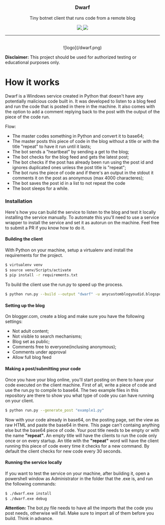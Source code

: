 <p align="center">
  <h3 align="center">Dwarf</h3>
  <p align="center">Tiny botnet client that runs code from a remote blog</p>
  <p align="center">
    <a href="https://twitter.com/dsecbx">
      <img src="https://img.shields.io/badge/twitter-@dsecbx-blue.svg">
    </a>
    <a href="https://www.gnu.org/licenses/gpl-3.0">
      <img src="https://img.shields.io/badge/License-GPLv3-blue.svg">
    </a>
  </p>
</p>

<hr>

<p align="center">
<br>
![logo](/dwarf.png)
<br>
</p>

__Disclaimer:__ This project should be used for authorized testing or educational purposes only.
# How it works

Dwarf is a Windows service created in Python that doesn't have any potentially malicious code built in. It was developed to listen to a blog feed and run the code that is posted in there in the machine. It also comes with the option to add a comment replying back to the post with the output of the piece of the code run.


Flow:
  - The master codes something in Python and convert it to base64;
  - The master posts this piece of code in the blog without a title or with the title "repeat" to have it run until it lasts;
  - The bot sends a "heartbeat" by sending a get to the blog;
  - The bot checks for the blog feed and gets the latest post;
  - The bot checks if the post has already been run using the post id and ignores duplicated ones unless the post title is "repeat";
  - The bot runs the piece of code and if there's an output in the stdout it comments it on the post as anonymous (max 4000 characteres);
  - The bot saves the post id in a list to not repeat the code
  - The boot sleeps for a while.

### Installation

Here's how you can build the service to listen to the blog and test it locally installing the service manually. To automate this you'll need to use a service wrapper to install the service and set it as autorun on the machine. Feel free to submit a PR if you know how to do it.

#### Building the client

With Python on your machine, setup a virtualenv and install the requirements for the project.

```sh
$ virtualenv venv
$ source venv/Scripts/activate
$ pip install -r requirements.txt
```

To build the client use the run.py to speed up the process.

```sh
$ python run.py --build --output "dwarf" -u anycustomblogyoudid.blogspot.com
```

#### Setting up the blog

On blogger.com, create a blog and make sure you have the following settings:
 - Not adult content;
 - Not visible to search mechanisms;
 - Blog set as public;
 - Comments free to everyone(inclusing anonymous);
 - Comments under approval
 - Allow full blog feed

#### Making a post/submitting your code

Once you have your blog online, you'll start posting on there to have your code executed on the client machine.
First of all, write a piece of code and use the run.py to compile to base64. The two example files in this repository are there to show you what type of code you can have running on your client.
```sh
$ python run.py --generate_post "example1.py"
```
Now with your code already in base64, on the posting page, set the view as raw HTML and paste the base64 in there. This page can't containg anything else but the base64 piece of code.
Your post title needs to be empty or with the name __"repeat"__. An empty title will have the clients to run the code only once or on every startup. An title with the __"repeat"__ word will have the client running this piece of code every time it checks for a new command.
By default the client checks for new code every 30 seconds.

#### Running the service locally

If you want to test the service on your machine, after building it, open a powershell window as Administrator in the folder that the .exe is, and run the following commands:

```sh
$ ./dwarf.exe install
$ ./dwarf.exe debug
```

__Attention:__ The bot.py file needs to have all the imports that the code you post needs, otherwise will fail. Make sure to import all of them before you build. Think in advance.
